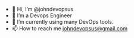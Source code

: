 - 👋 Hi, I’m @johndevopsus
- 👀 I’m a Devops Engineer
- 🌱 I’m currently using many DevOps tools.
- 📫 How to reach me johndevopsus@gmail.com

<!---
johndevopsus/johndevopsus is a ✨ special ✨ repository because its `README.md` (this file) appears on your GitHub profile.
You can click the Preview link to take a look at your changes.
--->
